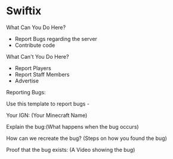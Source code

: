 # Swiftix

 What Can You Do Here?
- Report Bugs regarding the server
- Contribute code


What Can't You Do Here?
- Report Players
- Report Staff Members
- Advertise

Reporting Bugs:

Use this template to report bugs -

Your IGN: (Your Minecraft Name)

Explain the bug:(What happens when the bug occurs)

How can we recreate the bug? (Steps on how you found the bug)

Proof that the bug exists: (A Video showing the bug)

